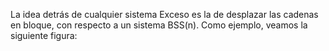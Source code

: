 La idea detrás de cualquier sistema Exceso es la de desplazar las cadenas en bloque, con respecto a un sistema BSS(n). Como ejemplo, veamos la siguiente figura: